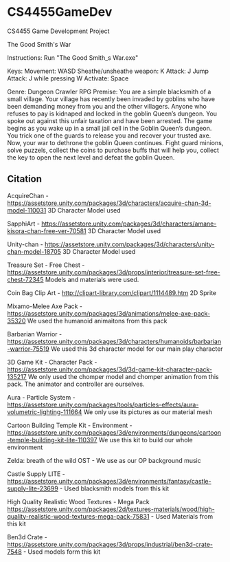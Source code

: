 # CS4455GameDev
CS4455 Game Development Project

The Good Smith's War

Instructions:
Run "The Good Smith_s War.exe"

Keys:
Movement: WASD
Sheathe/unsheathe weapon: K
Attack: J
Jump Attack: J while pressing W
Activate: Space

Genre: Dungeon Crawler RPG
Premise: You are a simple blacksmith of a small village. Your village has recently been invaded by goblins who have been demanding money from you and the other villagers. Anyone who refuses to pay is kidnaped and locked in the goblin Queen’s dungeon.
You spoke out against this unfair taxation and have been arrested. The game begins as you wake up in a small jail cell in the Goblin Queen’s dungeon. You trick one of the guards to release you and recover your trusted axe. Now, your war to dethrone the goblin Queen continues. Fight guard minions, solve puzzels, collect the coins to purchase buffs that will help you, collect the key to open the next level and defeat the goblin Queen.



Citation
--------
AcquireChan - https://assetstore.unity.com/packages/3d/characters/acquire-chan-3d-model-110031
3D Character Model used

SapphiArt - https://assetstore.unity.com/packages/3d/characters/amane-kisora-chan-free-ver-70581
3D Character Model used

Unity-chan - https://assetstore.unity.com/packages/3d/characters/unity-chan-model-18705
3D Character Model used

Treasure Set - Free Chest - https://assetstore.unity.com/packages/3d/props/interior/treasure-set-free-chest-72345
Models and materials were used.

Coin Bag Clip Art - http://clipart-library.com/clipart/1114489.htm
2D Sprite

Mixamo-Melee Axe Pack - https://assetstore.unity.com/packages/3d/animations/melee-axe-pack-35320
We used the humanoid animaitons from this pack

Barbarian Warrior - https://assetstore.unity.com/packages/3d/characters/humanoids/barbarian-warrior-75519
We used this 3d character model for our main play character

3D Game Kit - Character Pack - https://assetstore.unity.com/packages/3d/3d-game-kit-character-pack-135217
We only used the chomper model and chomper animation from this pack. The animator and controller are ourselves.

Aura - Particle System - https://assetstore.unity.com/packages/tools/particles-effects/aura-volumetric-lighting-111664
We only use its pictures as our material mesh

Cartoon Building Temple Kit - Environment - https://assetstore.unity.com/packages/3d/environments/dungeons/cartoon-temple-building-kit-lite-110397
We use this kit to build our whole environment

Zelda: breath of the wild OST - We use as our OP background music

Castle Supply LITE - https://assetstore.unity.com/packages/3d/environments/fantasy/castle-supply-lite-23699 - Used blacksmith models from this kit

High Quality Realistic Wood Textures - Mega Pack https://assetstore.unity.com/packages/2d/textures-materials/wood/high-quality-realistic-wood-textures-mega-pack-75831 - Used Materials from this kit

Ben3d Crate - https://assetstore.unity.com/packages/3d/props/industrial/ben3d-crate-7548 - Used models form this kit

